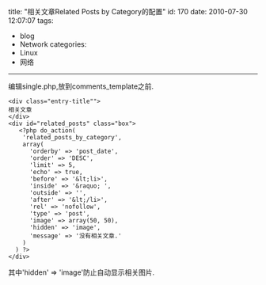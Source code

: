 title: "相关文章Related Posts by Category的配置"
id: 170
date: 2010-07-30 12:07:07
tags: 
- blog
- Network
categories: 
- Linux
- 网络
---

编辑single.php,放到comments_template之前.


    <div class="entry-title"">
    相关文章
    </div>
    <div id="related_posts" class="box">
       <?php do_action(
        'related_posts_by_category',
        array(
          'orderby' => 'post_date',
          'order' => 'DESC',
          'limit' => 5,
          'echo' => true,
          'before' => '&lt;li>',
          'inside' => '&raquo; ',
          'outside' => '',
          'after' => '&lt;/li>',
          'rel' => 'nofollow',
          'type' => 'post',
          'image' => array(50, 50),
          'hidden' => 'image',
          'message' => '没有相关文章.'
        )
      ) ?>
    </div>


 其中'hidden' => 'image'防止自动显示相关图片.